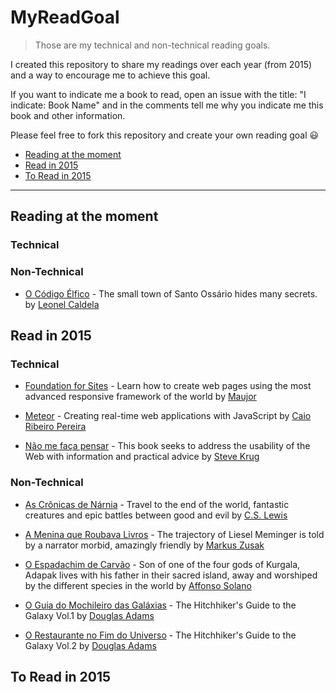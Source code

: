 # MyReadGoal

>Those are my technical and non-technical reading goals.

I created this repository to share my readings over each year (from 2015) and a way to encourage me to achieve this goal.

If you want to indicate me a book to read, open an issue with the title: "I indicate: Book Name" and in the comments tell me why you indicate me this book and other information.

Please feel free to fork this repository and create your own reading goal :smiley:

* [Reading at the moment](#reading-at-the-moment)
* [Read in 2015](#read-in-2015)
* [To Read in 2015](#read-in-2015)

----
## Reading at the moment

### Technical

### Non-Technical
* [O Código Élfico](www.buscape.com.br/o-codigo-elfico-leonel-caldela-8577343421.html) - The small town of Santo Ossário hides many secrets. by [Leonel Caldela](https://twitter.com/leonelcaldela)


## Read in 2015

### Technical

* [Foundation for Sites](http://novatec.com.br/livros/foundation/) - Learn how to create web pages using the most advanced responsive framework of the world by [Maujor](https://twitter.com/maujor)

* [Meteor](www.casadocodigo.com.br/products/livroa-meteor) - Creating real-time web applications with JavaScript by [Caio Ribeiro Pereira](https://twitter.com/crp_underground)

* [Não me faça pensar](www.buscape.com.br/nao-me-faca-pensar-uma-abordagem-de-bom-senso-a-usabilidade-na-web-2-ed-2008-steve-krug-8576082713.html) - This book seeks to address the usability of the Web with information and practical advice by [Steve Krug](https://twitter.com/skrug)

### Non-Technical

* [As Crônicas de Nárnia](www.buscape.com.br/as-cronicas-de-narnia-volume-unico-clive-staples-lewis-857827069x.html) - Travel to the end of the world, fantastic creatures and epic battles between good and evil by [C.S. Lewis](http://en.wikipedia.org/wiki/C._S._Lewis)

* [A Menina que Roubava Livros](www.buscape.com.br/a-menina-que-roubava-livros-markus-zusak-8598078174.html) - The trajectory of Liesel Meminger is told by a narrator morbid, amazingly friendly by [Markus Zusak](https://twitter.com/markus_zusak)

* [O Espadachim de Carvão](www.buscape.com.br/o-espadachim-de-carvao-affonso-solano-8577343340.html) - Son of one of the four gods of Kurgala, Adapak lives with his father in their sacred island, away and worshiped by the different species in the world by [Affonso Solano](https://twitter.com/affonsosolano)

* [O Guia do Mochileiro das Galáxias](www.buscape.com.br/o-guia-do-mochileiro-das-galaxias-douglas-adams-8599296574.html) - The Hitchhiker's Guide to the Galaxy Vol.1 by [Douglas Adams](http://en.wikipedia.org/wiki/Douglas_Adams)

* [O Restaurante no Fim do Universo](www.buscape.com.br/o-restaurante-no-fim-do-universo-douglas-adams-8599296582.html) - The Hitchhiker's Guide to the Galaxy Vol.2 by [Douglas Adams](http://en.wikipedia.org/wiki/Douglas_Adams)

## To Read in 2015
